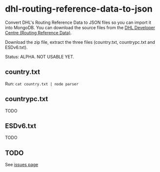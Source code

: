 # dhl-routing-reference-data-to-json

Convert DHL's Routing Reference Data to JSON files so you can import it into MongoDB. You can download the source files from the [DHL Developer Centre (Routing Reference Data)](http://www.dhl.co.uk/content/gb/en/express/resource_centre/integrated_shipping_solutions/developer_download_centre1.html).

Download the zip file, extract the three files (country.txt, countrypc.txt and ESDv6.txt).

Status: ALPHA. NOT USABLE YET.

## country.txt

Run: `cat country.txt | node parser`

## countrypc.txt

TODO

## ESDv6.txt

TODO

## TODO

See [issues page](https://github.com/leeprovoost/dhl-routing-reference-data-to-json/issues)

